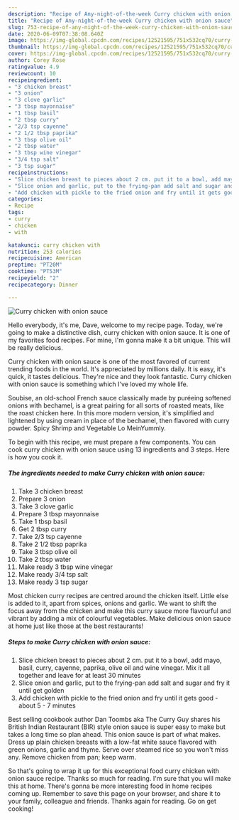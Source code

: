 ```yaml
---
description: "Recipe of Any-night-of-the-week Curry chicken with onion sauce"
title: "Recipe of Any-night-of-the-week Curry chicken with onion sauce"
slug: 753-recipe-of-any-night-of-the-week-curry-chicken-with-onion-sauce
date: 2020-06-09T07:38:08.640Z
image: https://img-global.cpcdn.com/recipes/12521595/751x532cq70/curry-chicken-with-onion-sauce-recipe-main-photo.jpg
thumbnail: https://img-global.cpcdn.com/recipes/12521595/751x532cq70/curry-chicken-with-onion-sauce-recipe-main-photo.jpg
cover: https://img-global.cpcdn.com/recipes/12521595/751x532cq70/curry-chicken-with-onion-sauce-recipe-main-photo.jpg
author: Corey Rose
ratingvalue: 4.9
reviewcount: 10
recipeingredient:
- "3 chicken breast"
- "3 onion"
- "3 clove garlic"
- "3 tbsp mayonnaise"
- "1 tbsp basil"
- "2 tbsp curry"
- "2/3 tsp cayenne"
- "2 1/2 tbsp paprika"
- "3 tbsp olive oil"
- "2 tbsp water"
- "3 tbsp wine vinegar"
- "3/4 tsp salt"
- "3 tsp sugar"
recipeinstructions:
- "Slice chicken breast to pieces about 2 cm. put it to a bowl, add mayo, basil, curry, cayenne, paprika, olive oil and wine vinegar. Mix it all together and leave for at least 30 minutes"
- "Slice onion and garlic, put to the frying-pan add salt and sugar and fry it until get golden"
- "Add chicken with pickle to the fried onion and fry until it gets good - about 5 - 7 minutes"
categories:
- Recipe
tags:
- curry
- chicken
- with

katakunci: curry chicken with 
nutrition: 253 calories
recipecuisine: American
preptime: "PT20M"
cooktime: "PT53M"
recipeyield: "2"
recipecategory: Dinner

---
```



![Curry chicken with onion sauce](https://img-global.cpcdn.com/recipes/12521595/751x532cq70/curry-chicken-with-onion-sauce-recipe-main-photo.jpg)

Hello everybody, it's me, Dave, welcome to my recipe page. Today, we're going to make a distinctive dish, curry chicken with onion sauce. It is one of my favorites food recipes. For mine, I'm gonna make it a bit unique. This will be really delicious.

Curry chicken with onion sauce is one of the most favored of current trending foods in the world. It's appreciated by millions daily. It is easy, it's quick, it tastes delicious. They're nice and they look fantastic. Curry chicken with onion sauce is something which I've loved my whole life.

Soubise, an old-school French sauce classically made by puréeing softened onions with bechamel, is a great pairing for all sorts of roasted meats, like the roast chicken here. In this more modern version, it&#39;s simplified and lightened by using cream in place of the bechamel, then flavored with curry powder. Spicy Shrimp and Vegetable Lo MeinYummly.


To begin with this recipe, we must prepare a few components. You can cook curry chicken with onion sauce using 13 ingredients and 3 steps. Here is how you cook it.

<!--inarticleads1-->

##### The ingredients needed to make Curry chicken with onion sauce:

1. Take 3 chicken breast
1. Prepare 3 onion
1. Take 3 clove garlic
1. Prepare 3 tbsp mayonnaise
1. Take 1 tbsp basil
1. Get 2 tbsp curry
1. Take 2/3 tsp cayenne
1. Take 2 1/2 tbsp paprika
1. Take 3 tbsp olive oil
1. Take 2 tbsp water
1. Make ready 3 tbsp wine vinegar
1. Make ready 3/4 tsp salt
1. Make ready 3 tsp sugar


Most chicken curry recipes are centred around the chicken itself. Little else is added to it, apart from spices, onions and garlic. We want to shift the focus away from the chicken and make this curry sauce more flavourful and vibrant by adding a mix of colourful vegetables. Make delicious onion sauce at home just like those at the best restaurants! 

<!--inarticleads2-->

##### Steps to make Curry chicken with onion sauce:

1. Slice chicken breast to pieces about 2 cm. put it to a bowl, add mayo, basil, curry, cayenne, paprika, olive oil and wine vinegar. Mix it all together and leave for at least 30 minutes
1. Slice onion and garlic, put to the frying-pan add salt and sugar and fry it until get golden
1. Add chicken with pickle to the fried onion and fry until it gets good - about 5 - 7 minutes


Best selling cookbook author Dan Toombs aka The Curry Guy shares his British Indian Restaurant (BIR) style onion sauce is super easy to make but takes a long time so plan ahead. This onion sauce is part of what makes. Dress up plain chicken breasts with a low-fat white sauce flavored with green onions, garlic and thyme. Serve over steamed rice so you won&#39;t miss any. Remove chicken from pan; keep warm. 

So that's going to wrap it up for this exceptional food curry chicken with onion sauce recipe. Thanks so much for reading. I'm sure that you will make this at home. There's gonna be more interesting food in home recipes coming up. Remember to save this page on your browser, and share it to your family, colleague and friends. Thanks again for reading. Go on get cooking!
